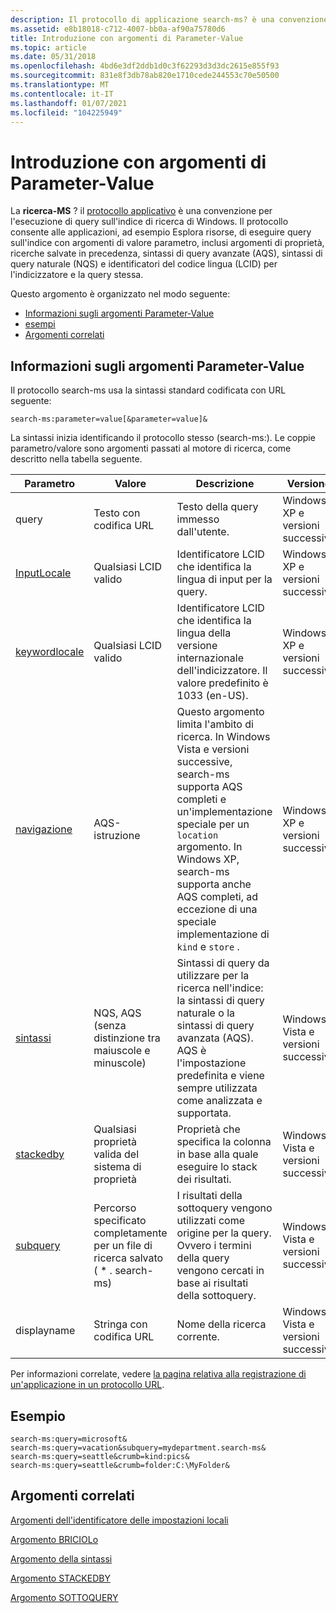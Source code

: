 ```yaml
---
description: Il protocollo di applicazione search-ms? è una convenzione per l'esecuzione di query sull'indice di ricerca di Windows.
ms.assetid: e8b18018-c712-4007-bb0a-af90a75780d6
title: Introduzione con argomenti di Parameter-Value
ms.topic: article
ms.date: 05/31/2018
ms.openlocfilehash: 4bd6e3df2ddb1d0c3f62293d3d3dc2615e855f93
ms.sourcegitcommit: 831e8f3db78ab820e1710cede244553c70e50500
ms.translationtype: MT
ms.contentlocale: it-IT
ms.lasthandoff: 01/07/2021
ms.locfileid: "104225949"
---
```

# <a name="getting-started-with-parameter-value-arguments"></a>Introduzione con argomenti di Parameter-Value

La **ricerca-MS** ? il [protocollo applicativo](/previous-versions/windows/internet-explorer/ie-developer/platform-apis/aa767916(v=vs.85)) è una convenzione per l'esecuzione di query sull'indice di ricerca di Windows. Il protocollo consente alle applicazioni, ad esempio Esplora risorse, di eseguire query sull'indice con argomenti di valore parametro, inclusi argomenti di proprietà, ricerche salvate in precedenza, sintassi di query avanzate (AQS), sintassi di query naturale (NQS) e identificatori del codice lingua (LCID) per l'indicizzatore e la query stessa.

Questo argomento è organizzato nel modo seguente:

- [Informazioni sugli argomenti Parameter-Value](#about-parameter-value-arguments)
- [esempi](#examples)
- [Argomenti correlati](#related-topics)

## <a name="about-parameter-value-arguments"></a>Informazioni sugli argomenti Parameter-Value

Il protocollo search-ms usa la sintassi standard codificata con URL seguente:

```
search-ms:parameter=value[&parameter=value]&
```

La sintassi inizia identificando il protocollo stesso (search-ms:). Le coppie parametro/valore sono argomenti passati al motore di ricerca, come descritto nella tabella seguente.

| Parametro                                                    | Valore                                                         | Descrizione                                                                                                                                                                                                                                                                | Versione                  |
|--------------------------------------------------------------|---------------------------------------------------------------|----------------------------------------------------------------------------------------------------------------------------------------------------------------------------------------------------------------------------------------------------------------------------|--------------------------|
| query                                                        | Testo con codifica URL                                              | Testo della query immesso dall'utente.                                                                                                                                                                                                                                        | Windows XP e versioni successive    |
| [InputLocale](-search-3x-wds-qryidx-localeidentifiers.md)   | Qualsiasi LCID valido                                                | Identificatore LCID che identifica la lingua di input per la query.                                                                                                                                                                                                                 | Windows XP e versioni successive    |
| [keywordlocale](-search-3x-wds-qryidx-localeidentifiers.md) | Qualsiasi LCID valido                                                | Identificatore LCID che identifica la lingua della versione internazionale dell'indicizzatore. Il valore predefinito è 1033 (en-US).                                                                                                                                                            | Windows XP e versioni successive    |
| [navigazione](-search-3x-wds-qryidx-crumb.md)                     | AQS-istruzione                                                 | Questo argomento limita l'ambito di ricerca. In Windows Vista e versioni successive, search-ms supporta AQS completi e un'implementazione speciale per un `location` argomento. In Windows XP, search-ms supporta anche AQS completi, ad eccezione di una speciale implementazione di `kind` e `store` . | Windows XP e versioni successive    |
| [sintassi](-search-3x-wds-qryidx-syntaxargument.md)           | NQS, AQS (senza distinzione tra maiuscole e minuscole)                                 | Sintassi di query da utilizzare per la ricerca nell'indice: la sintassi di query naturale o la sintassi di query avanzata (AQS). AQS è l'impostazione predefinita e viene sempre utilizzata come analizzata e supportata.                                                                                                    | Windows Vista e versioni successive |
| [stackedby](-search-3x-wds-qryidx-stackedby.md)             | Qualsiasi proprietà valida del sistema di proprietà                   | Proprietà che specifica la colonna in base alla quale eseguire lo stack dei risultati.                                                                                                                                                                                                                  | Windows Vista e versioni successive |
| [subquery](-search-3x-wds-qryidx-subquery.md)               | Percorso specificato completamente per un file di ricerca salvato ( \* . search-ms) | I risultati della sottoquery vengono utilizzati come origine per la query. Ovvero i termini della query vengono cercati in base ai risultati della sottoquery.                                                                                                                           | Windows Vista e versioni successive |
| displayname                                                  | Stringa con codifica URL                                            | Nome della ricerca corrente.                                                                                                                                                                                                                                            | Windows Vista e versioni successive |


Per informazioni correlate, vedere [la pagina relativa alla registrazione di un'applicazione in un protocollo URL](/previous-versions/windows/internet-explorer/ie-developer/platform-apis/aa767914(v=vs.85)).

## <a name="examples"></a>Esempio

```
search-ms:query=microsoft&
search-ms:query=vacation&subquery=mydepartment.search-ms&
search-ms:query=seattle&crumb=kind:pics&
search-ms:query=seattle&crumb=folder:C:\MyFolder&
```

## <a name="related-topics"></a>Argomenti correlati

[Argomenti dell'identificatore delle impostazioni locali](-search-3x-wds-qryidx-localeidentifiers.md)

[Argomento BRICIOLo](-search-3x-wds-qryidx-crumb.md)

[Argomento della sintassi](-search-3x-wds-qryidx-syntaxargument.md)

[Argomento STACKEDBY](-search-3x-wds-qryidx-stackedby.md)

[Argomento SOTTOQUERY](-search-3x-wds-qryidx-subquery.md)
